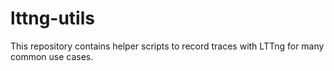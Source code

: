# lttng-utils
This repository contains helper scripts to record traces with LTTng for many common use cases.
